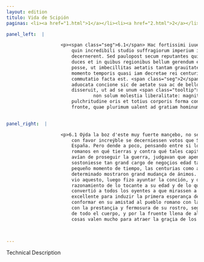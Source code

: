 ```yaml
---
layout: edition
titulo: Vida de Scipión
paginas: <li><a href="1.html">1</a></li><li><a href="2.html">2</a></li><li><a href="3.html">3</a></li><li><a href="4.html">4</a></li><li><a href="5.html">5</a></li><li><a href="6.html">6</a></li><li><a href="7.html">7</a></li><li><a href="8.html">8</a></li><li><a href="9.html">9</a></li><li><a href="10.html">10</a></li><li><a href="11.html">11</a></li><li><a href="12.html">12</a></li><li><a href="13.html">13</a></li><li><a href="14.html">14</a></li><li><a href="15.html">15</a></li><li><a href="16.html">16</a></li><li><a href="17.html">17</a></li><li><a href="18.html">18</a></li><li><a href="19.html">19</a></li><li><a href="20.html">20</a></li><li><a href="21.html">21</a></li><li><a href="22.html">22</a></li><li><a href="23.html">23</a></li><li><a href="24.html">24</a></li><li><a href="25.html">25</a></li><li><a href="26.html">26</a></li><li><a href="27.html">27</a></li><li><a href="28.html">28</a></li><li><a href="29.html">29</a></li><li><a href="30.html">30</a></li><li><a href="31.html">31</a></li><li><a href="32.html">32</a></li><li><a href="33.html">33</a></li><li><a href="34.html">34</a></li><li><a href="35.html">35</a></li><li><a href="36.html">36</a></li><li><a href="37.html">37</a></li><li><a href="38.html">38</a></li><li><a href="39.html">39</a></li><li><a href="40.html">40</a></li><li><a href="41.html">41</a></li><li><a href="42.html">42</a></li><li><a href="43.html">43</a></li><li><a href="44.html">44</a></li><li><a href="45.html">45</a></li><li><a href="46.html">46</a></li><li><a href="47.html">47</a></li><li><a href="48.html">48</a></li><li><a href="49.html">49</a></li><li><a href="50.html">50</a></li><li><a href="51.html">51</a></li><li><a href="52.html">52</a></li><li><a href="53.html">53</a></li><li><a href="54.html">54</a></li><li><a href="55.html">55</a></li><li><a href="56.html">56</a></li><li><a href="57.html">57</a></li><li><a href="58.html">58</a></li><li><a href="59.html">59</a></li><li><a href="60.html">60</a></li><li><a href="61.html">61</a></li><li><a href="62.html">62</a></li><li><a href="63.html">63</a></li><li><a href="64.html">64</a></li><li><a href="65.html">65</a></li><li><a href="66.html">66</a></li><li><a href="67.html">67</a></li><li><a href="68.html">68</a></li><li><a href="69.html">69</a></li><li><a href="70.html">70</a></li><li><a href="71.html">71</a></li><li><a href="72.html">72</a></li><li><a href="73.html">73</a></li><li><a href="74.html">74</a></li>

panel_left:  |

                    <p><span class="seg">6.1</span> Hac fortissimi iuuenis audita uoce nulla mora interposita est,
                        quin incredibili studio suffragiorum imperium in Hispaniam Scipioni
                        decernerent. Sed paulopost secum reputantes quirites aduersus quos Poenorum
                        duces et in quibus regionibus bellum gerendum esset, uix censebant fieri
                        posse, ut imbecillitas aetatis tantam grauitatem rerum sustineret. Quare
                        momento temporis quasi iam decretae rei centurias poeniteret magna animorum
                        commutatio facta est. <span class="seg">2</span> Quod ubi animaduertit Scipio, statim
                        aduocata concione sic de aetate sua ac de bello quod gerendum erat
                        disseruit, ut ad se unum <span class="tooltip">intuendum<span class="tooltiptext">imitandum intuendum <span class="siglas">R</span> audiendum <span class="siglas">U</span> </span></span> omnes <span class="tooltip">audientes<span class="tooltiptext">intuentes <span class="siglas">U</span> </span></span> conuerteret, et ad pristinam spem bene gerendae rei populum <span class="tooltip">Romanum animi<span class="tooltiptext">romanum reuocaret. Fuit enim Scipio
                                non solum molestia liberalitate: magnitudine animi <span class="siglas">F M N P R S U W</span> </span></span> aliisque uirtutibus uehementer excellens, sed praestans etiam
                        pulchritudine oris et totius corporis forma conspicuus laeta atque hilari
                        fronte, quae plurimum ualent ad gratiam hominum conciliandam. </p>
                

panel_right:  |

                    <p>6.1 Oýda la boz d'este muy fuerte mançebo, no se interpuso tardança para que
                        con favor increýble se decerniessen votos que Scipión fuesse por capitán en
                        España. Pero dende a poco, pensando entre si los quirites o çibdadanos
                        romanos en qué tierras y contra qué tales capitanes de los carthegineses
                        avían de proseguir la guerra, judgavan que apenas se podiesse fazer que
                        sostoniesse tan grand cargo de negoçios edad tan flaca. Assí que en un
                        pequeño momento de tiempo, las centurias como arrepentidas de lo que avían
                        determinado mostraron grand mudança de ánimos. <span class="seg">2</span> Quando Scipión
                        vio aquesto, luego fizo ayuntar la conción, y de tal manera fizo su
                        razonamiento de lo tocante a su edad y de lo que fazer se devía, que
                        convertió a todos los oyentes a que mirassen a él sólo como a varón muy
                        excellente para induzir la primera esperança de fazer bien el negoçio y para
                        conformar en su amistad al pueblo romano con las otras sus virtudes, y aun
                        con la prestançia y fermosura de su rostro, segund él era claro en la forma
                        de todo el cuerpo, y por la fruente llena de alegría y de plazer, las quales
                        cosas valen mucho para atraer la graçia de los ombres. </p>

                

---
```


Technical Description 